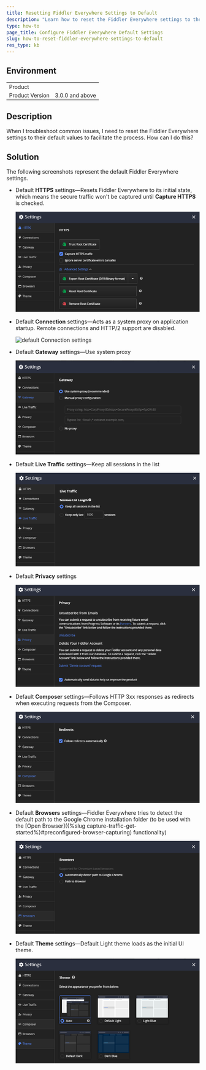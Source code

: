 ```yaml
---
title: Resetting Fiddler Everywhere Settings to Default
description: "Learn how to reset the Fiddler Everywhere settings to their default values to troubleshoot common issues."
type: how-to
page_title: Configure Fiddler Everywhere Default Settings
slug: how-to-reset-fiddler-everywhere-settings-to-default
res_type: kb
---
```


## Environment

|   |   |
|---|---|
| Product   |
| Product Version | 3.0.0 and above  |

## Description

When I troubleshoot common issues, I need to reset the Fiddler Everywhere settings to their default values to facilitate the process. How can I do this?

## Solution

The following screenshots represent the default Fiddler Everywhere settings.

* Default **HTTPS** settings&mdash;Resets Fiddler Everywhere to its initial state, which means the secure traffic won't be captured until **Capture HTTPS** is checked.

  ![default https settings](../images/settings/settings-https.png)

* Default **Connection** settings&mdash;Acts as a system proxy on application startup. Remote connections and HTTP/2 support are disabled.

  ![default Connection settings](../images/settings/settings-connections.pngg)

* Default **Gateway** settings&mdash;Use system proxy

  ![default Gateway settings](../images/settings/settings-gateway.png)

* Default **Live Traffic** settings&mdash;Keep all sessions in the list

  ![default Gateway settings](../images/settings/settings-live-traffic-default.png)  

* Default **Privacy** settings 

  ![default Privacy settings](../images/settings/settings-privacy.png)

* Default **Composer** settings&mdash;Follows HTTP 3xx responses as redirects when executing requests from the Composer.

  ![default Composer settings](../images/settings/settings-composer.png)

* Default **Browsers** settings&mdash;Fiddler Everywhere tries to detect the default path to the Google Chrome installation folder (to be used with the [Open Browser]({%slug capture-traffic-get-started%}#preconfigured-browser-capturing) functionality)

  ![default Browsers settings](../images/settings/settings-browsers.png)

* Default **Theme** settings&mdash;Default Light theme loads as the initial UI theme.

  ![default Theme settings](../images/settings/settings-themes.png)